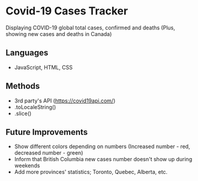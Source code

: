 # Covid-19 Cases Tracker

Displaying COVID-19 global total cases, confirmed and deaths (Plus, showing new cases and deaths in Canada)

## Languages
- JavaScript, HTML, CSS

## Methods
- 3rd party's API (https://covid19api.com/)
- .toLocaleString()
- .slice()

## Future Improvements
- Show different colors depending on numbers (Increased number - red, decreased number - green)
- Inform that British Columbia new cases number doesn't show up during weekends
- Add more provinces' statistics; Toronto, Quebec, Alberta, etc. 
